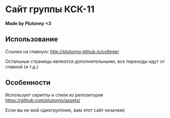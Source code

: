 # Сайт группы КСК-11

**Made by Plutonny <3**

## Использование

Ссылка на главную: <http://plutonny.github.io/college/>

Остальные страницы являются дополнительными, все переходы идут от главной (и т.д.)

## Особенности

Использует скрипты и стили из репозитория <https://github.com/plutonny/assets/>

Если вы не мой одногруппник, вам этот сайт незачем)
